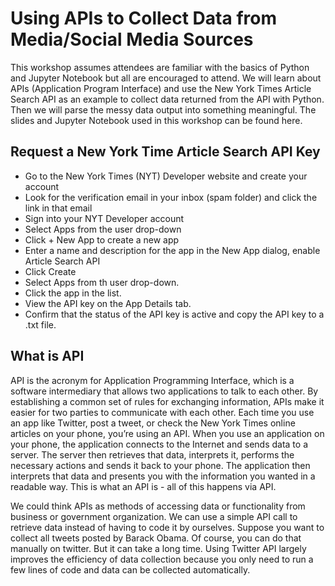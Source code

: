 # Using APIs to Collect Data from Media/Social Media Sources
This workshop assumes attendees are familiar with the basics of Python and Jupyter Notebook but all are encouraged to attend. We will learn about APIs (Application Program Interface) and use the New York Times Article Search API as an example to collect data returned from the API with Python. Then we will parse the messy data output into something meaningful. The slides and Jupyter Notebook used in this workshop can be found here.

## Request a New York Time Article Search API Key
- Go to the New York Times (NYT) Developer website and create your account
- Look for the verification email in your inbox (spam folder) and click the link in that email
- Sign into your NYT Developer account
- Select Apps from the user drop-down
- Click + New App to create a new app
- Enter a name and description for the app in the New App dialog, enable Article Search API
- Click Create
- Select Apps from th user drop-down.
- Click the app in the list.
- View the API key on the App Details tab.
- Confirm that the status of the API key is active and copy the API key to a .txt file.

## What is API
API is the acronym for Application Programming Interface, which is a software intermediary that allows two applications to talk to each other. By establishing a common set of rules for exchanging information, APIs make it easier for two parties to communicate with each other. Each time you use an app like Twitter, post a tweet, or check the New York Times online articles on your phone, you’re using an API. When you use an application on your phone, the application connects to the Internet and sends data to a server. The server then retrieves that data, interprets it, performs the necessary actions and sends it back to your phone. The application then interprets that data and presents you with the information you wanted in a readable way. This is what an API is - all of this happens via API. 

We could think APIs as methods of accessing data or functionality from business or government organization. We can use a simple API call to retrieve data instead of having to code it by ourselves. Suppose you want to collect all tweets posted by Barack Obama. Of course, you can do that manually on twitter. But it can take a long time. Using Twitter API largely improves the efficiency of data collection because you only need to run a few lines of code and data can be collected automatically.

